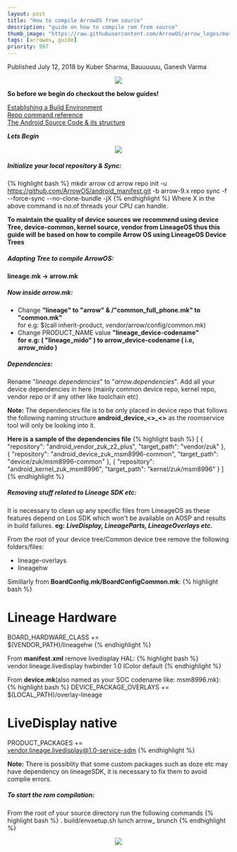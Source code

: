 ```yaml
---
layout: post
title: "How to compile ArrowOS from source"
description: "guide on how to compile rom from source"
thumb_image: "https://raw.githubusercontent.com/ArrowOS/arrow_logos/master/ArrowLogo-sky-transparent.png"
tags: [arrowos, guide]
priority: 997
---
```


Published July 12, 2018 by Kuber Sharma, Bauuuuuu, Ganesh Varma

<center><img src="https://media0.giphy.com/media/3aGZA6WLI9Jde/giphy.gif"></center>

**So before we begin do checkout the below guides!**

[Establishing a Build Environment](https://source.android.com/setup/build/initializing)<br>
[Repo command reference](https://source.android.com/setup/develop/repo)<br>
[The Android Source Code & its structure](https://source.android.com/setup/)<br>

***Lets Begin***
<center><img src="https://media3.giphy.com/media/Axqr1hNEmGJiw/giphy.gif"></center>

##### **Initialize your local repository & Sync:**
{% highlight bash %}
mkdir arrow
cd arrow
repo init -u https://github.com/ArrowOS/android_manifest.git -b arrow-9.x
repo sync  -f --force-sync --no-clone-bundle -jX
{% endhighlight %}
Where X in the above command is no.of threads your CPU can handle.

**To maintain the quality of device sources we recommend using device Tree, device-common, kernel source, vendor from LineageOS thus this guide will be based on how to compile Arrow OS using LineageOS Device Trees**

##### **Adapting Tree to compile ArrowOS:**

**lineage.mk -> arrow.mk**

##### **Now inside arrow.mk:**
  - Change **"lineage" to "arrow" & /"common_full_phone.mk" to "common.mk"**<br> 
for e.g: $(call inherit-product, vendor/arrow/config/common.mk)
  - Change PRODUCT_NAME value **"lineage_device-codename"<br>
for e.g: ( "lineage_mido" ) to arrow_device-codename ( i.e, arrow_mido )**

##### **Dependencies:**
Rename "*lineage.dependencies*" to "*arrow.dependencies*". Add all your device dependencies in here (mainly common device repo, kernel repo, vendor repo or if any other like toolchain etc)

**Note:** The dependencies file is to be only placed in device repo that follows the following naming structure **android_device_<<manufacturer>>_<<codename>>** as the roomservice tool will only be looking into it.

**Here is a sample of the dependencies file**
{% highlight bash %}
[
{
"repository": "android_vendor_zuk_z2_plus",
"target_path": "vendor/zuk"
},
{
"repository": "android_device_zuk_msm8996-common",
"target_path": "device/zuk/msm8996-common"
},
{
"repository": "android_kernel_zuk_msm8996",
"target_path": "kernel/zuk/msm8996"
}
]
{% endhighlight %}

##### **Removing stuff related to Lineage SDK etc:**
It is necessary to clean up any specific files from LineageOS as these features depend on Los SDK which won't be available on AOSP and results in build failures.
**eg:** ***LiveDisplay, LineageParts, LineageOverlays etc.***

From the root of your device tree/Common device tree remove the following folders/files:
  - lineage-overlays
  - lineagehw

Simillarly from **BoardConfig.mk/BoardConfigCommon.mk**:
{% highlight bash %}
# Lineage Hardware
BOARD_HARDWARE_CLASS += \
$(VENDOR_PATH)/lineagehw
{% endhighlight %}

From **manifest.xml** remove livedisplay HAL:
{% highlight bash %}
<hal format="hidl">
        <name>vendor.lineage.livedisplay</name>
        <transport>hwbinder</transport>
        <version>1.0</version>
        <interface>
            <name>IColor</name>
            <instance>default</instance>
        </interface>
</hal>
{% endhighlight %}

From **device.mk**(also named as your SOC codename like: msm8996.mk):
{% highlight bash %}
DEVICE_PACKAGE_OVERLAYS += $(LOCAL_PATH)/overlay-lineage

# LiveDisplay native
PRODUCT_PACKAGES += \
    vendor.lineage.livedisplay@1.0-service-sdm
{% endhighlight %}

**Note:** There is possiblity that some custom packages such as doze etc may have dependency on lineageSDK, it is necessary to fix them to avoid complie errors.

##### **To start the rom compilation:**
From the root of your source directory run the following commands
{% highlight bash %}
. build/envsetup.sh
lunch arrow_<devicecodename>
brunch <devicecodename>
{% endhighlight %}

<center><img src="https://media.giphy.com/media/NdTyWmj9mJgpq/giphy.gif"></center>
